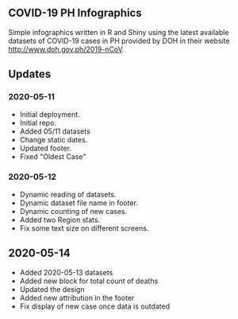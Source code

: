 ## COVID-19 PH Infographics
Simple infographics written in R and Shiny using the latest available datasets of COVID-19 cases in PH provided by DOH in their website http://www.doh.gov.ph/2019-nCoV.

## Updates

### 2020-05-11
- Initial deployment.
- Initial repo.
- Added 05/11 datasets
- Change static dates.
- Updated footer.
- Fixed "Oldest Case"

### 2020-05-12
- Dynamic reading of datasets.
- Dynamic dataset file name in footer.
- Dynamic counting of new cases.
- Added two Region stats.
- Fix some text size on different screens.

## 2020-05-14 
- Added 2020-05-13 datasets
- Added new block for total count of deaths
- Updated the design
- Added new attribution in the footer
- Fix display of new case once data is outdated